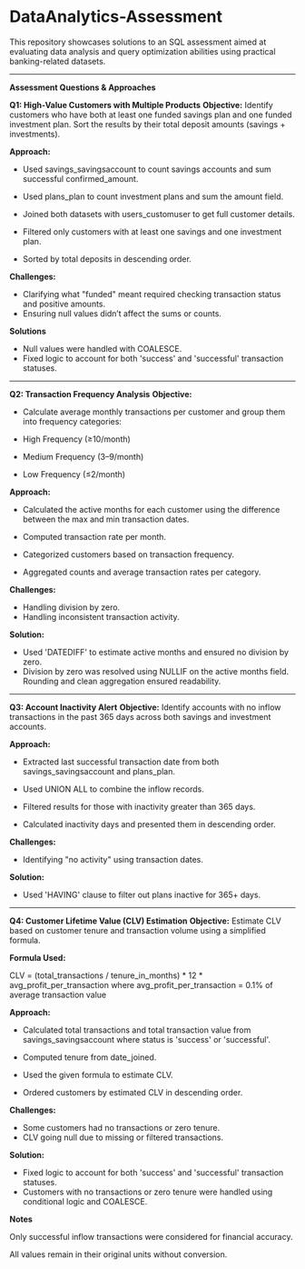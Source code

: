 # DataAnalytics-Assessment
This repository showcases solutions to an SQL assessment aimed at evaluating data analysis and query optimization abilities using practical banking-related datasets.

---

**Assessment Questions & Approaches**

**Q1: High-Value Customers with Multiple Products**
**Objective:**
Identify customers who have both at least one funded savings plan and one funded investment plan. Sort the results by their total deposit amounts (savings + investments).

**Approach:**

- Used savings_savingsaccount to count savings accounts and sum successful confirmed_amount.

- Used plans_plan to count investment plans and sum the amount field.

- Joined both datasets with users_customuser to get full customer details.

- Filtered only customers with at least one savings and one investment plan.

- Sorted by total deposits in descending order.

**Challenges:**
- Clarifying what "funded" meant required checking transaction status and positive amounts.
- Ensuring null values didn’t affect the sums or counts.

**Solutions**
- Null values were handled with COALESCE.
- Fixed logic to account for both 'success' and 'successful' transaction statuses.
---

**Q2: Transaction Frequency Analysis**
**Objective:**
- Calculate average monthly transactions per customer and group them into frequency categories:

- High Frequency (≥10/month)

- Medium Frequency (3–9/month)

- Low Frequency (≤2/month)

**Approach:**

- Calculated the active months for each customer using the difference between the max and min transaction dates.

- Computed transaction rate per month.

- Categorized customers based on transaction frequency.

- Aggregated counts and average transaction rates per category.

**Challenges:**
- Handling division by zero.
- Handling inconsistent transaction activity.
  
**Solution:** 
- Used 'DATEDIFF' to estimate active months and ensured no division by zero.
- Division by zero was resolved using NULLIF on the active months field. Rounding and clean aggregation ensured readability.
---

**Q3: Account Inactivity Alert**
**Objective:**
Identify accounts with no inflow transactions in the past 365 days across both savings and investment accounts.

**Approach:**

- Extracted last successful transaction date from both savings_savingsaccount and plans_plan.

- Used UNION ALL to combine the inflow records.

- Filtered results for those with inactivity greater than 365 days.

- Calculated inactivity days and presented them in descending order.

**Challenges:**
- Identifying "no activity" using transaction dates.

**Solution:**
- Used 'HAVING' clause to filter out plans inactive for 365+ days.


---

**Q4: Customer Lifetime Value (CLV) Estimation**
**Objective:**
Estimate CLV based on customer tenure and transaction volume using a simplified formula.

**Formula Used:**

CLV = (total_transactions / tenure_in_months) * 12 * avg_profit_per_transaction
where avg_profit_per_transaction = 0.1% of average transaction value

**Approach:**

- Calculated total transactions and total transaction value from savings_savingsaccount where status is 'success' or 'successful'.

- Computed tenure from date_joined.

- Used the given formula to estimate CLV.

- Ordered customers by estimated CLV in descending order.

**Challenges:**
- Some customers had no transactions or zero tenure.
- CLV going null due to missing or filtered transactions.

**Solution:**
- Fixed logic to account for both 'success' and 'successful' transaction statuses.
- Customers with no transactions or zero tenure were handled using conditional logic and COALESCE.

**Notes**

Only successful inflow transactions were considered for financial accuracy.

All values remain in their original units without conversion.

